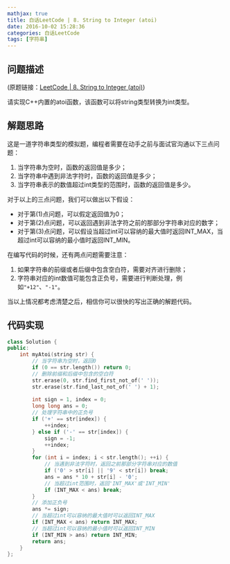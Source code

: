 ```yaml
---
mathjax: true
title: 白话LeetCode | 8. String to Integer (atoi)
date: 2016-10-02 15:28:36
categories: 白话LeetCode
tags: [字符串]
---
```




<meta http-equiv=Content-Type content="text/html;charset=utf-8">


##	问题描述

(原题链接：[LeetCode | 8. String to Integer (atoi)](https://leetcode.com/problems/string-to-integer-atoi/))

请实现C++内置的atoi函数，该函数可以将string类型转换为int类型。

##	解题思路

这是一道字符串类型的模拟题，编程者需要在动手之前与面试官沟通以下三点问题：

1.	当字符串为空时，函数的返回值是多少；
1.	当字符串中遇到非法字符时，函数的返回值是多少；
2.	当字符串表示的数值超过int类型的范围时，函数的返回值是多少。

对于以上的三点问题，我们可以做出以下假设：

*	对于第(1)点问题，可以假定返回值为0；
*	对于第(2)点问题，可以返回遇到非法字符之前的那部分字符串对应的数字；
*	对于第(3)点问题，可以假设当超过int可以容纳的最大值时返回INT_MAX，当超过int可以容纳的最小值时返回INT_MIN。


在编写代码的时候，还有两点问题需要注意：

1.	如果字符串的前缀或者后缀中包含空白符，需要对齐进行删除；
2.	字符串对应的int数值可能包含正负号，需要进行判断处理，例如`"+12"`、`"-1"`。


当以上情况都考虑清楚之后，相信你可以很快的写出正确的解题代码。

##	代码实现


```c++
class Solution {
public:
    int myAtoi(string str) {
        // 当字符串为空时，返回0
        if (0 == str.length()) return 0;
        // 删除前缀和后缀中包含的空白符
        str.erase(0, str.find_first_not_of(' '));
        str.erase(str.find_last_not_of(' ') + 1);
        
        int sign = 1, index = 0;
        long long ans = 0;
        // 处理字符串中的正负号
        if ('+' == str[index]) {
            ++index;
        } else if ('-' == str[index]) {
            sign = -1;
            ++index;
        }
        for (int i = index; i < str.length(); ++i) {
            // 当遇到非法字符时，返回之前那部分字符串对应的数值
            if ('0' > str[i] || '9' < str[i]) break;
            ans = ans * 10 + str[i] - '0';
            // 当超过int范围时，返回'INT_MAX'或'INT_MIN'
            if (INT_MAX < ans) break;
        }
        // 添加正负号
        ans *= sign;
        // 当超过int可以容纳的最大值时可以返回INT_MAX
        if (INT_MAX < ans) return INT_MAX;
        // 当超过int可以容纳的最小值时可以返回INT_MIN
        if (INT_MIN > ans) return INT_MIN;
        return ans;
    }
};

```